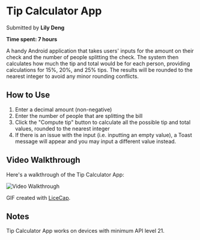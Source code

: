 # Tip Calculator App

Submitted by **Lily Deng**

**Time spent: 7 hours**

A handy Android application that takes users' inputs for the amount on their check and the number of people splitting the check. The system then calculates how much the tip and total would be for each person, providing calculations for 15%, 20%, and 25% tips. The results will be rounded to the nearest integer to avoid any minor rounding conflicts.

## How to Use
1. Enter a decimal amount (non-negative)
2. Enter the number of people that are splitting the bill
3. Click the "Compute tip" button to calculate all the possible tip and total values, rounded to the nearest integer
4. If there is an issue with the input (i.e. inputting an empty value), a Toast message will appear and you may input a different value instead.

## Video Walkthrough

Here's a walkthrough of the Tip Calculator App:

<img src='TipCalculatorWalkthrough.gif' title='Video Walkthrough' width='' alt='Video Walkthrough' />

GIF created with [LiceCap](http://www.cockos.com/licecap/).

## Notes
Tip Calculator App works on devices with minimum API level 21.